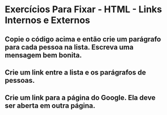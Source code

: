 # Exercícios Para Fixar - HTML - Links Internos e Externos

## Copie o código acima e então crie um parágrafo para cada pessoa na lista. Escreva uma mensagem bem bonita.

## Crie um link entre a lista e os parágrafos de pessoas.

## Crie um link para a página do Google. Ela deve ser aberta em outra página.


